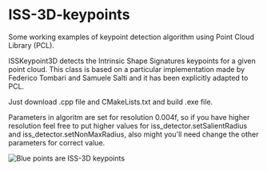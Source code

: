 # ISS-3D-keypoints
Some working examples of keypoint detection algorithm using Point Cloud Library (PCL).

ISSKeypoint3D detects the Intrinsic Shape Signatures keypoints for a given point cloud.
This class is based on a particular implementation made by Federico Tombari and Samuele Salti and it has been explicitly adapted to PCL.

Just download .cpp file and CMakeLists.txt and build .exe file. 

Parameters in algoritm are set for resolution 0.004f, so if you have higher resolution feel free to put higher values for iss_detector.setSalientRadius and iss_detector.setNonMaxRadius, also might you'll need change the other parameters for correct value.

![Blue points are ISS-3D keypoints](https://i.imgur.com/xzk97Tr.jpg)


      
